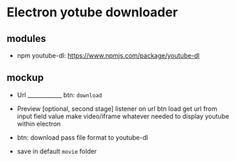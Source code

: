 # Electron yotube downloader

## modules
- npm youtube-dl: https://www.npmjs.com/package/youtube-dl

## mockup 

- Url ____________ btn: `download`

- Preview [optional, second stage]
	listener on url btn load
	get url from input field value
	make video/iframe whatever needed to display youtube within electron 

- btn: download 
	pass file format to youtube-dl 
	
- save in default `movie` folder